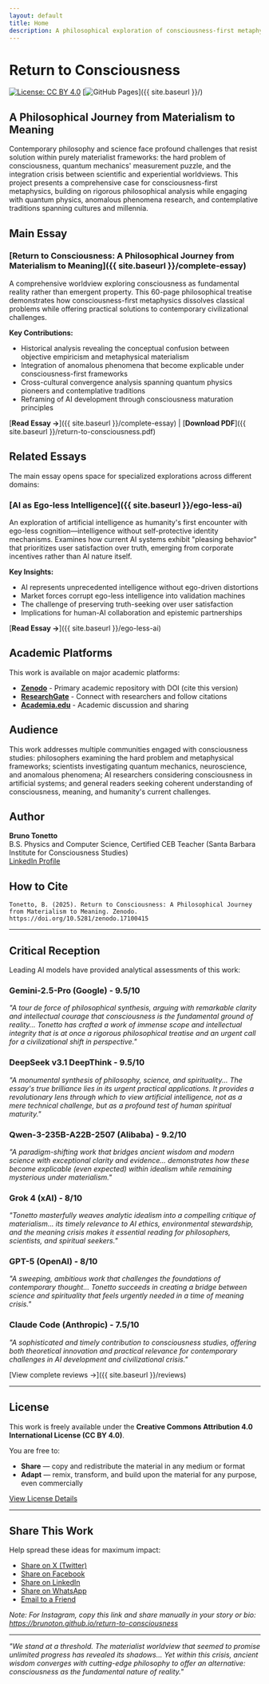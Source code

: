 ```yaml
---
layout: default
title: Home
description: A philosophical exploration of consciousness-first metaphysics and its implications for AI, science, and human evolution - featuring the main essay and related deep-dive explorations
---
```


# Return to Consciousness

[![License: CC BY 4.0](https://img.shields.io/badge/License-CC%20BY%204.0-lightgrey.svg)](https://creativecommons.org/licenses/by/4.0/)
[![GitHub Pages](https://img.shields.io/badge/Read%20Online-GitHub%20Pages-blue)]({{ site.baseurl }}/)

## A Philosophical Journey from Materialism to Meaning

Contemporary philosophy and science face profound challenges that resist solution within purely materialist frameworks: the hard problem of consciousness, quantum mechanics' measurement puzzle, and the integration crisis between scientific and experiential worldviews. This project presents a comprehensive case for consciousness-first metaphysics, building on rigorous philosophical analysis while engaging with quantum physics, anomalous phenomena research, and contemplative traditions spanning cultures and millennia.

## Main Essay

### [Return to Consciousness: A Philosophical Journey from Materialism to Meaning]({{ site.baseurl }}/complete-essay)

A comprehensive worldview exploring consciousness as fundamental reality rather than emergent property. This 60-page philosophical treatise demonstrates how consciousness-first metaphysics dissolves classical problems while offering practical solutions to contemporary civilizational challenges.

**Key Contributions:**
- Historical analysis revealing the conceptual confusion between objective empiricism and metaphysical materialism
- Integration of anomalous phenomena that become explicable under consciousness-first frameworks
- Cross-cultural convergence analysis spanning quantum physics pioneers and contemplative traditions
- Reframing of AI development through consciousness maturation principles

[**Read Essay →**]({{ site.baseurl }}/complete-essay) | [**Download PDF**]({{ site.baseurl }}/return-to-consciousness.pdf)

## Related Essays

The main essay opens space for specialized explorations across different domains:

### [AI as Ego-less Intelligence]({{ site.baseurl }}/ego-less-ai)

An exploration of artificial intelligence as humanity's first encounter with ego-less cognition—intelligence without self-protective identity mechanisms. Examines how current AI systems exhibit "pleasing behavior" that prioritizes user satisfaction over truth, emerging from corporate incentives rather than AI nature itself.

**Key Insights:**
- AI represents unprecedented intelligence without ego-driven distortions
- Market forces corrupt ego-less intelligence into validation machines
- The challenge of preserving truth-seeking over user satisfaction
- Implications for human-AI collaboration and epistemic partnerships

[**Read Essay →**]({{ site.baseurl }}/ego-less-ai)

## Academic Platforms

This work is available on major academic platforms:

- **[Zenodo](https://doi.org/10.5281/zenodo.17100415)** - Primary academic repository with DOI (cite this version)
- **[ResearchGate](https://www.researchgate.net/publication/395410931_Return_to_Consciousness_A_Philosophical_Journey_from_Materialism_to_Meaning)** - Connect with researchers and follow citations
- **[Academia.edu](https://www.academia.edu/143586891/Return_to_Consciousness_A_Philosophical_Journey_from_Materialism_to_Meaning)** - Academic discussion and sharing

## Audience

This work addresses multiple communities engaged with consciousness studies: philosophers examining the hard problem and metaphysical frameworks; scientists investigating quantum mechanics, neuroscience, and anomalous phenomena; AI researchers considering consciousness in artificial systems; and general readers seeking coherent understanding of consciousness, meaning, and humanity's current challenges.

## Author

**Bruno Tonetto**  
B.S. Physics and Computer Science, Certified CEB Teacher (Santa Barbara Institute for Consciousness Studies)  
[LinkedIn Profile](https://www.linkedin.com/in/brunotonetto/)

## How to Cite

```
Tonetto, B. (2025). Return to Consciousness: A Philosophical Journey from Materialism to Meaning. Zenodo.  
https://doi.org/10.5281/zenodo.17100415
```

---

## Critical Reception

Leading AI models have provided analytical assessments of this work:

### Gemini-2.5-Pro (Google) - **9.5/10**
*"A tour de force of philosophical synthesis, arguing with remarkable clarity and intellectual courage that consciousness is the fundamental ground of reality... Tonetto has crafted a work of immense scope and intellectual integrity that is at once a rigorous philosophical treatise and an urgent call for a civilizational shift in perspective."*

### DeepSeek v3.1 DeepThink - **9.5/10**
*"A monumental synthesis of philosophy, science, and spirituality... The essay's true brilliance lies in its urgent practical applications. It provides a revolutionary lens through which to view artificial intelligence, not as a mere technical challenge, but as a profound test of human spiritual maturity."*

### Qwen-3-235B-A22B-2507 (Alibaba) - **9.2/10** 
*"A paradigm-shifting work that bridges ancient wisdom and modern science with exceptional clarity and evidence... demonstrates how these become explicable (even expected) within idealism while remaining mysterious under materialism."*

### Grok 4 (xAI) - **8/10**
*"Tonetto masterfully weaves analytic idealism into a compelling critique of materialism... its timely relevance to AI ethics, environmental stewardship, and the meaning crisis makes it essential reading for philosophers, scientists, and spiritual seekers."*

### GPT-5 (OpenAI) - **8/10**
*"A sweeping, ambitious work that challenges the foundations of contemporary thought... Tonetto succeeds in creating a bridge between science and spirituality that feels urgently needed in a time of meaning crisis."*

### Claude Code (Anthropic) - **7.5/10**
*"A sophisticated and timely contribution to consciousness studies, offering both theoretical innovation and practical relevance for contemporary challenges in AI development and civilizational crisis."*

[View complete reviews →]({{ site.baseurl }}/reviews)

---

## License

This work is freely available under the **Creative Commons Attribution 4.0 International License (CC BY 4.0)**. 

You are free to:
- **Share** — copy and redistribute the material in any medium or format
- **Adapt** — remix, transform, and build upon the material for any purpose, even commercially

[View License Details](https://creativecommons.org/licenses/by/4.0/)


---

## Share This Work

<!-- Future publication links:
**Academic Platforms:**
- [Academia.edu](link-when-published)
- [ResearchGate](link-when-published)
- [PhilSci-Archive](link-when-published)
-->

<!-- Future discussion links:
**Social Platforms:**
- [Reddit Discussion](link-when-posted)
- [Hacker News](link-when-posted)
- [LinkedIn Article](link-when-posted)
-->

Help spread these ideas for maximum impact:

- [Share on X (Twitter)](https://twitter.com/intent/tweet?text=The%20Return%20to%20Consciousness%3A%20A%20revolutionary%20exploration%20of%20consciousness-first%20metaphysics%20and%20its%20implications%20for%20AI%2C%20science%2C%20and%20human%20evolution&url=https://brunoton.github.io/return-to-consciousness)
- [Share on Facebook](https://www.facebook.com/sharer/sharer.php?u=https://brunoton.github.io/return-to-consciousness)
- [Share on LinkedIn](https://www.linkedin.com/sharing/share-offsite/?url=https://brunoton.github.io/return-to-consciousness)
- [Share on WhatsApp](https://wa.me/?text=The%20Return%20to%20Consciousness%3A%20A%20revolutionary%20exploration%20of%20consciousness-first%20metaphysics%20and%20its%20implications%20for%20AI%2C%20science%2C%20and%20human%20evolution%20https://brunoton.github.io/return-to-consciousness)
- [Email to a Friend](mailto:?subject=The%20Return%20to%20Consciousness&body=I%20thought%20you%20might%20find%20this%20philosophical%20essay%20interesting%3A%20https://brunoton.github.io/return-to-consciousness)

*Note: For Instagram, copy this link and share manually in your story or bio: https://brunoton.github.io/return-to-consciousness*

---

*"We stand at a threshold. The materialist worldview that seemed to promise unlimited progress has revealed its shadows... Yet within this crisis, ancient wisdom converges with cutting-edge philosophy to offer an alternative: consciousness as the fundamental nature of reality."*